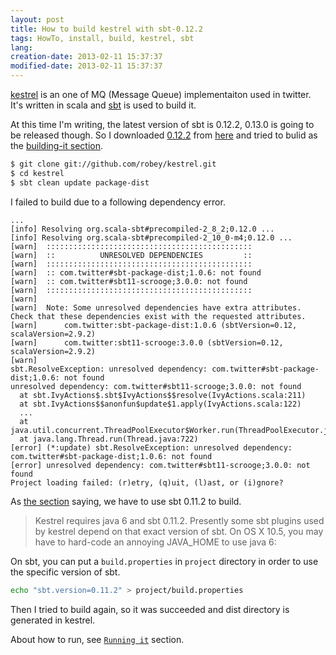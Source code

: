 ```yaml
---
layout: post
title: How to build kestrel with sbt-0.12.2
tags: HowTo, install, build, kestrel, sbt
lang: 
creation-date: 2013-02-11 15:37:37
modified-date: 2013-02-11 15:37:37
---
```


[kestrel][github] is an one of MQ (Message Queue) implementaiton used in twitter.
It's written in scala and [sbt][sbt] is used to build it.

  [github]: https://github.com/robey/kestrel
  [sbt]:    http://www.scala-sbt.org/

At this time I'm writing, the latest version of sbt is 0.12.2, 0.13.0 is going to be released though.
So I downloaded [0.12.2][tgz] from [here][here] and tried to bulid as the [building-it section][building-it].

  [tgz]:  http://scalasbt.artifactoryonline.com/scalasbt/sbt-native-packages/org/scala-sbt/sbt//0.12.2/sbt.tgz
  [here]: http://www.scala-sbt.org/release/docs/Getting-Started/Setup.html
  [building-it]: https://github.com/robey/kestrel#building-it


```bash
$ git clone git://github.com/robey/kestrel.git
$ cd kestrel
$ sbt clean update package-dist
```

I failed to build due to a following dependency error.

```
...
[info] Resolving org.scala-sbt#precompiled-2_8_2;0.12.0 ...
[info] Resolving org.scala-sbt#precompiled-2_10_0-m4;0.12.0 ...
[warn] 	::::::::::::::::::::::::::::::::::::::::::::::
[warn] 	::          UNRESOLVED DEPENDENCIES         ::
[warn] 	::::::::::::::::::::::::::::::::::::::::::::::
[warn] 	:: com.twitter#sbt-package-dist;1.0.6: not found
[warn] 	:: com.twitter#sbt11-scrooge;3.0.0: not found
[warn] 	::::::::::::::::::::::::::::::::::::::::::::::
[warn] 
[warn] 	Note: Some unresolved dependencies have extra attributes.  Check that these dependencies exist with the requested attributes.
[warn] 		com.twitter:sbt-package-dist:1.0.6 (sbtVersion=0.12, scalaVersion=2.9.2)
[warn] 		com.twitter:sbt11-scrooge:3.0.0 (sbtVersion=0.12, scalaVersion=2.9.2)
[warn] 
sbt.ResolveException: unresolved dependency: com.twitter#sbt-package-dist;1.0.6: not found
unresolved dependency: com.twitter#sbt11-scrooge;3.0.0: not found
  at sbt.IvyActions$.sbt$IvyActions$$resolve(IvyActions.scala:211)
  at sbt.IvyActions$$anonfun$update$1.apply(IvyActions.scala:122)
  ...
  at java.util.concurrent.ThreadPoolExecutor$Worker.run(ThreadPoolExecutor.java:603)
  at java.lang.Thread.run(Thread.java:722)
[error] (*:update) sbt.ResolveException: unresolved dependency: com.twitter#sbt-package-dist;1.0.6: not found
[error] unresolved dependency: com.twitter#sbt11-scrooge;3.0.0: not found
Project loading failed: (r)etry, (q)uit, (l)ast, or (i)gnore? 
```

As [the section][building-it] saying, we have to use sbt 0.11.2 to build.

<blockquote>
Kestrel requires java 6 and sbt 0.11.2. Presently some sbt plugins used by kestrel depend on that exact version of sbt. On OS X 10.5, you may have to hard-code an annoying JAVA_HOME to use java 6:
</blockquote>

On sbt, you can put a `build.properties` in `project` directory in order to use the specific version of sbt.

```bash
echo "sbt.version=0.11.2" > project/build.properties
```

Then I tried to build again, so it was succeeded and dist directory is generated in kestrel.

About how to run, see [`Running it`](https://github.com/robey/kestrel#running-it) section.
